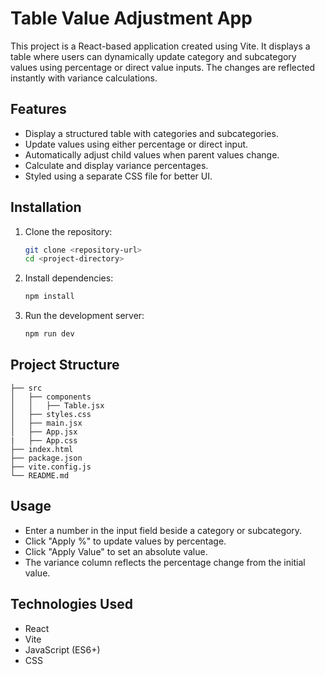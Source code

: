 # Table Value Adjustment App

This project is a React-based application created using Vite. It displays a table where users can dynamically update category and subcategory values using percentage or direct value inputs. The changes are reflected instantly with variance calculations.

## Features

- Display a structured table with categories and subcategories.
- Update values using either percentage or direct input.
- Automatically adjust child values when parent values change.
- Calculate and display variance percentages.
- Styled using a separate CSS file for better UI.

## Installation

1. Clone the repository:

   ```sh
   git clone <repository-url>
   cd <project-directory>
   ```

2. Install dependencies:

   ```sh
   npm install
   ```

3. Run the development server:
   ```sh
   npm run dev
   ```

## Project Structure

```
├── src
│   ├── components
│   │   ├── Table.jsx
│   ├── styles.css
│   ├── main.jsx
│   ├── App.jsx
|   ├── App.css
├── index.html
├── package.json
├── vite.config.js
└── README.md
```

## Usage

- Enter a number in the input field beside a category or subcategory.
- Click "Apply %" to update values by percentage.
- Click "Apply Value" to set an absolute value.
- The variance column reflects the percentage change from the initial value.

## Technologies Used

- React
- Vite
- JavaScript (ES6+)
- CSS
